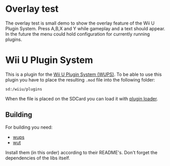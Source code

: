 # Overlay test

The overlay test is small demo to show the overlay feature of the Wii U Plugin System.
Press A,B,X and Y while gameplay and a text should appear. In the future the menu could hold configuration for currently running plugins.

# Wii U Plugin System
This is a plugin for the [Wii U Plugin System (WUPS)](https://github.com/Maschell/WiiUPluginSystem/). To be able to use this plugin you have to place the resulting `.mod` file into the following folder:

```
sd:/wiiu/plugins
```
When the file is placed on the SDCard you can load it with [plugin loader](https://github.com/Maschell/WiiUPluginSystem/).

## Building

For building you need: 
- [wups](https://github.com/Maschell/WiiUPluginSystem)
- [wut](https://github.com/decaf-emu/wut)

Install them (in this order) according to their README's. Don't forget the dependencies of the libs itself.